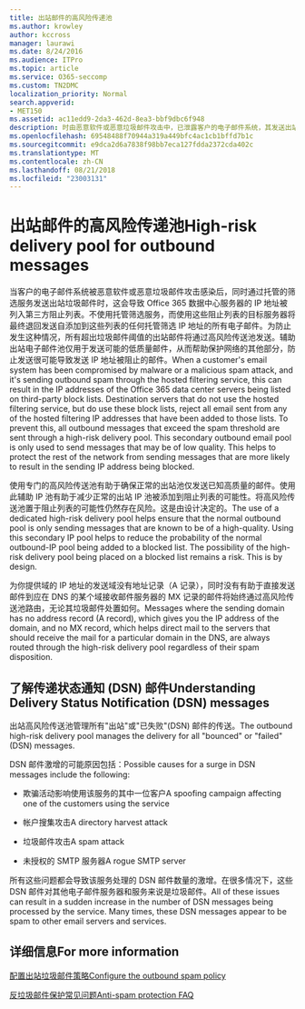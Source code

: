 ```yaml
---
title: 出站邮件的高风险传递池
ms.author: krowley
author: kccross
manager: laurawi
ms.date: 8/24/2016
ms.audience: ITPro
ms.topic: article
ms.service: O365-seccomp
ms.custom: TN2DMC
localization_priority: Normal
search.appverid:
- MET150
ms.assetid: ac11edd9-2da3-462d-8ea3-bbf9dbc6f948
description: 时由恶意软件或恶意垃圾邮件攻击中，已泄露客户的电子邮件系统，其发送出站垃圾邮件通过托管的筛选服务，这可能会导致在第三方块上所列出的 Office 365 数据中心服务器的 IP 地址列出。
ms.openlocfilehash: 69548488f70944a319a449bfc4ac1cb1bffd7b1c
ms.sourcegitcommit: e9dca2d6a7838f98bb7eca127fdda2372cda402c
ms.translationtype: MT
ms.contentlocale: zh-CN
ms.lasthandoff: 08/21/2018
ms.locfileid: "23003131"
---
```

# <a name="high-risk-delivery-pool-for-outbound-messages"></a><span data-ttu-id="eb2ec-103">出站邮件的高风险传递池</span><span class="sxs-lookup"><span data-stu-id="eb2ec-103">High-risk delivery pool for outbound messages</span></span>

<span data-ttu-id="eb2ec-p101">当客户的电子邮件系统被恶意软件或恶意垃圾邮件攻击感染后，同时通过托管的筛选服务发送出站垃圾邮件时，这会导致 Office 365 数据中心服务器的 IP 地址被列入第三方阻止列表。不使用托管筛选服务，而使用这些阻止列表的目标服务器将最终退回发送自添加到这些列表的任何托管筛选 IP 地址的所有电子邮件。为防止发生这种情况，所有超出垃圾邮件阈值的出站邮件将通过高风险传送池发送。辅助出站电子邮件池仅用于发送可能的低质量邮件，从而帮助保护网络的其他部分，防止发送很可能导致发送 IP 地址被阻止的邮件。</span><span class="sxs-lookup"><span data-stu-id="eb2ec-p101">When a customer's email system has been compromised by malware or a malicious spam attack, and it's sending outbound spam through the hosted filtering service, this can result in the IP addresses of the Office 365 data center servers being listed on third-party block lists. Destination servers that do not use the hosted filtering service, but do use these block lists, reject all email sent from any of the hosted filtering IP addresses that have been added to those lists. To prevent this, all outbound messages that exceed the spam threshold are sent through a high-risk delivery pool. This secondary outbound email pool is only used to send messages that may be of low quality. This helps to protect the rest of the network from sending messages that are more likely to result in the sending IP address being blocked.</span></span>
  
<span data-ttu-id="eb2ec-p102">使用专门的高风险传送池有助于确保正常的出站池仅发送已知高质量的邮件。使用此辅助 IP 池有助于减少正常的出站 IP 池被添加到阻止列表的可能性。将高风险传送池置于阻止列表的可能性仍然存在风险。这是由设计决定的。</span><span class="sxs-lookup"><span data-stu-id="eb2ec-p102">The use of a dedicated high-risk delivery pool helps ensure that the normal outbound pool is only sending messages that are known to be of a high-quality. Using this secondary IP pool helps to reduce the probability of the normal outbound-IP pool being added to a blocked list. The possibility of the high-risk delivery pool being placed on a blocked list remains a risk. This is by design.</span></span>
  
<span data-ttu-id="eb2ec-113">为你提供域的 IP 地址的发送域没有地址记录（A 记录），同时没有有助于直接发送邮件到应在 DNS 的某个域接收邮件服务器的 MX 记录的邮件将始终通过高风险传送池路由，无论其垃圾邮件处置如何。</span><span class="sxs-lookup"><span data-stu-id="eb2ec-113">Messages where the sending domain has no address record (A record), which gives you the IP address of the domain, and no MX record, which helps direct mail to the servers that should receive the mail for a particular domain in the DNS, are always routed through the high-risk delivery pool regardless of their spam disposition.</span></span>
  
## <a name="understanding-delivery-status-notification-dsn-messages"></a><span data-ttu-id="eb2ec-114">了解传递状态通知 (DSN) 邮件</span><span class="sxs-lookup"><span data-stu-id="eb2ec-114">Understanding Delivery Status Notification (DSN) messages</span></span>

<span data-ttu-id="eb2ec-115">出站高风险传送池管理所有"出站"或"已失败"(DSN) 邮件的传送。</span><span class="sxs-lookup"><span data-stu-id="eb2ec-115">The outbound high-risk delivery pool manages the delivery for all "bounced" or "failed" (DSN) messages.</span></span>
  
<span data-ttu-id="eb2ec-116">DSN 邮件激增的可能原因包括：</span><span class="sxs-lookup"><span data-stu-id="eb2ec-116">Possible causes for a surge in DSN messages include the following:</span></span>
  
- <span data-ttu-id="eb2ec-117">欺骗活动影响使用该服务的其中一位客户</span><span class="sxs-lookup"><span data-stu-id="eb2ec-117">A spoofing campaign affecting one of the customers using the service</span></span>
    
- <span data-ttu-id="eb2ec-118">帐户搜集攻击</span><span class="sxs-lookup"><span data-stu-id="eb2ec-118">A directory harvest attack</span></span>
    
- <span data-ttu-id="eb2ec-119">垃圾邮件攻击</span><span class="sxs-lookup"><span data-stu-id="eb2ec-119">A spam attack</span></span>
    
- <span data-ttu-id="eb2ec-120">未授权的 SMTP 服务器</span><span class="sxs-lookup"><span data-stu-id="eb2ec-120">A rogue SMTP server</span></span>
    
<span data-ttu-id="eb2ec-p103">所有这些问题都会导致该服务处理的 DSN 邮件数量的激增。在很多情况下，这些 DSN 邮件对其他电子邮件服务器和服务来说是垃圾邮件。</span><span class="sxs-lookup"><span data-stu-id="eb2ec-p103">All of these issues can result in a sudden increase in the number of DSN messages being processed by the service. Many times, these DSN messages appear to be spam to other email servers and services.</span></span>
  
## <a name="for-more-information"></a><span data-ttu-id="eb2ec-123">详细信息</span><span class="sxs-lookup"><span data-stu-id="eb2ec-123">For more information</span></span>

[<span data-ttu-id="eb2ec-124">配置出站垃圾邮件策略</span><span class="sxs-lookup"><span data-stu-id="eb2ec-124">Configure the outbound spam policy</span></span>](configure-the-outbound-spam-policy.md)
  
[<span data-ttu-id="eb2ec-125">反垃圾邮件保护常见问题</span><span class="sxs-lookup"><span data-stu-id="eb2ec-125">Anti-spam protection FAQ</span></span>](anti-spam-protection-faq.md)
  

